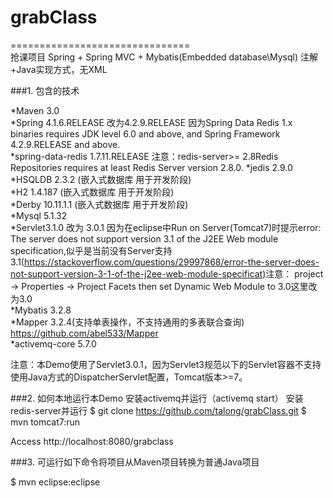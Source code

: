# grabClass
===============================  
抢课项目 Spring + Spring MVC + Mybatis(Embedded database\Mysql) 注解+Java实现方式，无XML

###1. 包含的技术

*Maven 3.0  
*Spring 4.1.6.RELEASE   改为4.2.9.RELEASE   因为Spring Data Redis 1.x binaries requires JDK level 6.0 and above, and Spring Framework 4.2.9.RELEASE and above.  
*spring-data-redis 1.7.11.RELEASE 注意：redis-server>= 2.8Redis Repositories requires at least Redis Server version 2.8.0.
*jedis 2.9.0 
*HSQLDB 2.3.2 (嵌入式数据库 用于开发阶段)  
*H2 1.4.187 (嵌入式数据库 用于开发阶段)  
*Derby 10.11.1.1 (嵌入式数据库 用于开发阶段)  
*Mysql 5.1.32  
*Servlet3.1.0 改为 3.0.1 因为在eclipse中Run on Server(Tomcat7)时提示error: The server does not support version 3.1 of the J2EE Web   module specification,似乎是当前没有Server支持3.1(https://stackoverflow.com/questions/29997868/error-the-server-does-not-support-version-3-1-of-the-j2ee-web-module-specificat)注意： project -> Properties -> Project Facets then set Dynamic Web Module to 3.0这里改为3.0  
*Mybatis 3.2.8  
*Mapper 3.2.4(支持单表操作，不支持通用的多表联合查询)  https://github.com/abel533/Mapper  
*activemq-core 5.7.0 



注意：本Demo使用了Servlet3.0.1，因为Servlet3规范以下的Servlet容器不支持使用Java方式的DispatcherServlet配置，Tomcat版本>=7。

###2. 如何本地运行本Demo
安装activemq并运行（activemq start）
安装redis-server并运行
$ git clone https://github.com/talong/grabClass.git
$ mvn tomcat7:run

Access http://localhost:8080/grabclass

###3. 可运行如下命令将项目从Maven项目转换为普通Java项目

$ mvn eclipse:eclipse


